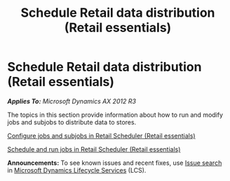 ﻿---
title: Schedule Retail data distribution (Retail essentials)
TOCTitle: Schedule Retail data distribution (Retail essentials)
ms:assetid: 1625d6e1-71ba-4c9b-a1c0-186ea1b9271b
ms:mtpsurl: https://technet.microsoft.com/en-us/library/Dn716049(v=AX.60)
ms:contentKeyID: 62200313
ms.date: 08/15/2014
mtps_version: v=AX.60
---

# Schedule Retail data distribution (Retail essentials) 


_**Applies To:** Microsoft Dynamics AX 2012 R3_

The topics in this section provide information about how to run and modify jobs and subjobs to distribute data to stores.

[Configure jobs and subjobs in Retail Scheduler (Retail essentials)](configure-jobs-and-subjobs-in-retail-scheduler-retail-essentials.md)

[Schedule and run jobs in Retail Scheduler (Retail essentials)](schedule-and-run-jobs-in-retail-scheduler-retail-essentials.md)

  
**Announcements:** To see known issues and recent fixes, use [Issue search](http://go.microsoft.com/fwlink/?linkid=389258) in [Microsoft Dynamics Lifecycle Services](http://go.microsoft.com/fwlink/?linkid=306505) (LCS).

